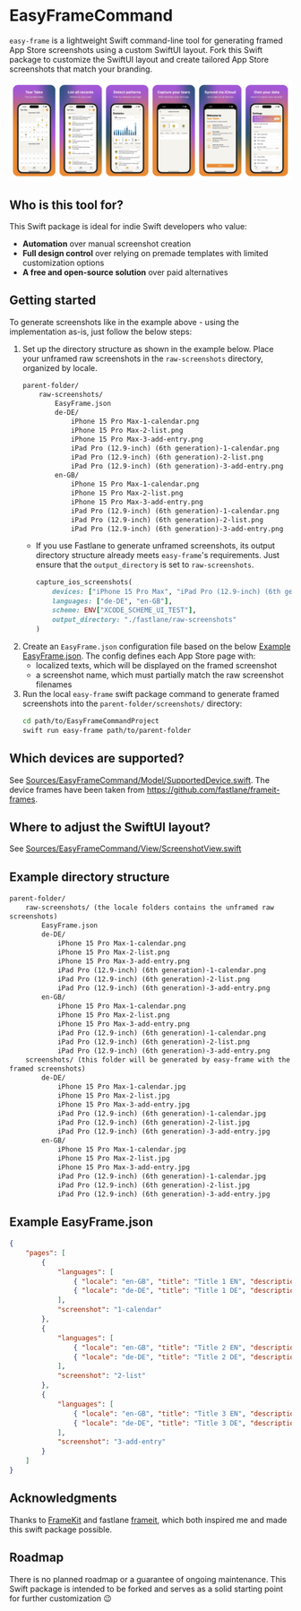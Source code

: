 # EasyFrameCommand
`easy-frame` is a lightweight Swift command-line tool for generating framed App Store screenshots using a custom SwiftUI layout. Fork this Swift package to customize the SwiftUI layout and create tailored App Store screenshots that match your branding.

![Framed Example Screenshots](example.png)

## Who is this tool for?
This Swift package is ideal for indie Swift developers who value:  
- **Automation** over manual screenshot creation  
- **Full design control** over relying on premade templates with limited customization options
- **A free and open-source solution** over paid alternatives

## Getting started
To generate screenshots like in the example above - using the implementation as-is, just follow the below steps:
1. Set up the directory structure as shown in the example below. Place your unframed raw screenshots in the `raw-screenshots` directory, organized by locale.  
    ```
    parent-folder/
        raw-screenshots/
            EasyFrame.json
            de-DE/
                iPhone 15 Pro Max-1-calendar.png
                iPhone 15 Pro Max-2-list.png
                iPhone 15 Pro Max-3-add-entry.png
                iPad Pro (12.9-inch) (6th generation)-1-calendar.png
                iPad Pro (12.9-inch) (6th generation)-2-list.png
                iPad Pro (12.9-inch) (6th generation)-3-add-entry.png
            en-GB/
                iPhone 15 Pro Max-1-calendar.png
                iPhone 15 Pro Max-2-list.png
                iPhone 15 Pro Max-3-add-entry.png
                iPad Pro (12.9-inch) (6th generation)-1-calendar.png
                iPad Pro (12.9-inch) (6th generation)-2-list.png
                iPad Pro (12.9-inch) (6th generation)-3-add-entry.png
    ```
   - If you use Fastlane to generate unframed screenshots, its output directory structure already meets `easy-frame`'s requirements. Just ensure that the `output_directory` is set to `raw-screenshots`.  
        ```ruby
        capture_ios_screenshots(
            devices: ["iPhone 15 Pro Max", "iPad Pro (12.9-inch) (6th generation)"],
            languages: ["de-DE", "en-GB"],
            scheme: ENV["XCODE_SCHEME_UI_TEST"],
            output_directory: "./fastlane/raw-screenshots"
        )
        ```
1. Create an `EasyFrame.json` configuration file based on the below [Example EasyFrame.json](#example-easyframejson). The config defines each App Store page with:  
    - localized texts, which will be displayed on the framed screenshot  
    - a screenshot name, which must partially match the raw screenshot filenames
1. Run the local `easy-frame` swift package command to generate framed screenshots into the `parent-folder/screenshots/` directory:
    ```sh
    cd path/to/EasyFrameCommandProject
    swift run easy-frame path/to/parent-folder
    ```

## Which devices are supported?
See [Sources/EasyFrameCommand/Model/SupportedDevice.swift](Sources/EasyFrameCommand/Model/SupportedDevice.swift). The device frames have been taken from https://github.com/fastlane/frameit-frames.

## Where to adjust the SwiftUI layout?
See [Sources/EasyFrameCommand/View/ScreenshotView.swift](Sources/EasyFrameCommand/View/ScreenshotView.swift)
    
## Example directory structure
```
parent-folder/
    raw-screenshots/ (the locale folders contains the unframed raw screenshots)
        EasyFrame.json
        de-DE/
            iPhone 15 Pro Max-1-calendar.png
            iPhone 15 Pro Max-2-list.png
            iPhone 15 Pro Max-3-add-entry.png
            iPad Pro (12.9-inch) (6th generation)-1-calendar.png
            iPad Pro (12.9-inch) (6th generation)-2-list.png
            iPad Pro (12.9-inch) (6th generation)-3-add-entry.png
        en-GB/
            iPhone 15 Pro Max-1-calendar.png
            iPhone 15 Pro Max-2-list.png
            iPhone 15 Pro Max-3-add-entry.png
            iPad Pro (12.9-inch) (6th generation)-1-calendar.png
            iPad Pro (12.9-inch) (6th generation)-2-list.png
            iPad Pro (12.9-inch) (6th generation)-3-add-entry.png
    screenshots/ (this folder will be generated by easy-frame with the framed screenshots)
        de-DE/
            iPhone 15 Pro Max-1-calendar.jpg
            iPhone 15 Pro Max-2-list.jpg
            iPhone 15 Pro Max-3-add-entry.jpg
            iPad Pro (12.9-inch) (6th generation)-1-calendar.jpg
            iPad Pro (12.9-inch) (6th generation)-2-list.jpg
            iPad Pro (12.9-inch) (6th generation)-3-add-entry.jpg
        en-GB/
            iPhone 15 Pro Max-1-calendar.jpg
            iPhone 15 Pro Max-2-list.jpg
            iPhone 15 Pro Max-3-add-entry.jpg
            iPad Pro (12.9-inch) (6th generation)-1-calendar.jpg
            iPad Pro (12.9-inch) (6th generation)-2-list.jpg
            iPad Pro (12.9-inch) (6th generation)-3-add-entry.jpg
```

## Example EasyFrame.json
```json
{
    "pages": [
        {
            "languages": [
                { "locale": "en-GB", "title": "Title 1 EN", "description": "Description" },
                { "locale": "de-DE", "title": "Title 1 DE", "description": "Description" }
            ],
            "screenshot": "1-calendar"
        },
        {
            "languages": [
                { "locale": "en-GB", "title": "Title 2 EN", "description": "Description" },
                { "locale": "de-DE", "title": "Title 2 DE", "description": "Description" }
            ],
            "screenshot": "2-list"
        },
        {
            "languages": [
                { "locale": "en-GB", "title": "Title 3 EN", "description": "Description" },
                { "locale": "de-DE", "title": "Title 3 DE", "description": "Description" }
            ],
            "screenshot": "3-add-entry"
        }
    ]
}
```

## Acknowledgments
Thanks to [FrameKit](https://github.com/ainame/FrameKit) and fastlane [frameit](https://docs.fastlane.tools/actions/frameit/), which both inspired me and made this swift package possible.

## Roadmap
There is no planned roadmap or a guarantee of ongoing maintenance. This Swift package is intended to be forked and serves as a solid starting point for further customization 😉
